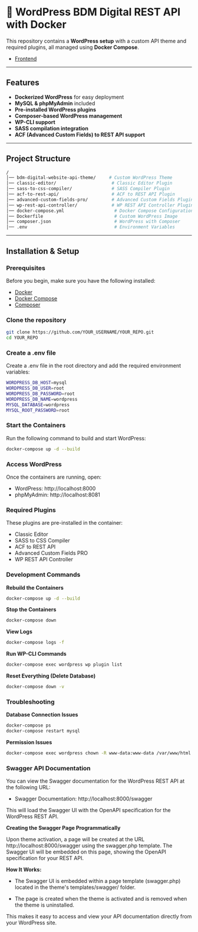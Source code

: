 # 🚀 WordPress BDM Digital REST API with Docker

This repository contains a **WordPress setup** with a custom API theme and required plugins, all managed using **Docker Compose**.

- [Frontend](https://github.com/Dourado-Cash/bdm-web3-frontend)

---

## Features
- **Dockerized WordPress** for easy deployment
- **MySQL & phpMyAdmin** included
- **Pre-installed WordPress plugins**
- **Composer-based WordPress management**
- **WP-CLI support**
- **SASS compilation integration**
- **ACF (Advanced Custom Fields) to REST API support**

---

## Project Structure

```sh
/
│── bdm-digital-website-api-theme/     # Custom WordPress Theme
│── classic-editor/                     # Classic Editor Plugin
│── sass-to-css-compiler/               # SASS Compiler Plugin
│── acf-to-rest-api/                    # ACF to REST API Plugin
│── advanced-custom-fields-pro/         # Advanced Custom Fields Plugin
│── wp-rest-api-controller/             # WP REST API Controller Plugin
│── docker-compose.yml                   # Docker Compose Configuration
│── Dockerfile                           # Custom WordPress Image
│── composer.json                        # WordPress with Composer
│── .env                                 # Environment Variables
```

---

## Installation & Setup

### **Prerequisites**
Before you begin, make sure you have the following installed:
- [Docker](https://www.docker.com/get-started)
- [Docker Compose](https://docs.docker.com/compose/install/)
- [Composer](https://getcomposer.org/)

### **Clone the repository**

```sh
git clone https://github.com/YOUR_USERNAME/YOUR_REPO.git
cd YOUR_REPO
```

### **Create a .env file**
Create a .env file in the root directory and add the required environment variables:

```sh
WORDPRESS_DB_HOST=mysql
WORDPRESS_DB_USER=root
WORDPRESS_DB_PASSWORD=root
WORDPRESS_DB_NAME=wordpress
MYSQL_DATABASE=wordpress
MYSQL_ROOT_PASSWORD=root
```

### **Start the Containers**
Run the following command to build and start WordPress:

```sh
docker-compose up -d --build
```

### **Access WordPress**
Once the containers are running, open:

- WordPress: http://localhost:8000
- phpMyAdmin: http://localhost:8081

### **Required Plugins**
These plugins are pre-installed in the container:

- Classic Editor
- SASS to CSS Compiler
- ACF to REST API
- Advanced Custom Fields PRO
- WP REST API Controller

### **Development Commands**

**Rebuild the Containers**
```sh
docker-compose up -d --build
```

**Stop the Containers**
```sh
docker-compose down
```

**View Logs**
```sh
docker-compose logs -f
```

**Run WP-CLI Commands**
```sh
docker-compose exec wordpress wp plugin list
```

**Reset Everything (Delete Database)**
```sh
docker-compose down -v
```

### **Troubleshooting**

**Database Connection Issues**
```sh
docker-compose ps
docker-compose restart mysql
```

**Permission Issues**
```sh
docker-compose exec wordpress chown -R www-data:www-data /var/www/html
```

### **Swagger API Documentation**
You can view the Swagger documentation for the WordPress REST API at the following URL:

- Swagger Documentation: http://localhost:8000/swagger

This will load the Swagger UI with the OpenAPI specification for the WordPress REST API.

**Creating the Swagger Page Programmatically**

Upon theme activation, a page will be created at the URL http://localhost:8000/swagger using the swagger.php template. The Swagger UI will be embedded on this page, showing the OpenAPI specification for your REST API.

**How It Works:**

- The Swagger UI is embedded within a page template (swagger.php) located in the theme's templates/swagger/ folder.

- The page is created when the theme is activated and is removed when the theme is uninstalled.

This makes it easy to access and view your API documentation directly from your WordPress site.